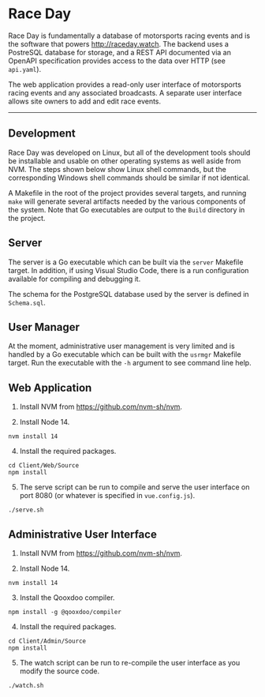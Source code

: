 # Race Day

Race Day is fundamentally a database of motorsports racing events and is the
software that powers http://raceday.watch. The backend uses a PostreSQL database
for storage, and a REST API documented via an OpenAPI specification provides
access to the data over HTTP (see `api.yaml`).

The web application provides a read-only user interface of motorsports racing
events and any associated broadcasts. A separate user interface allows site
owners to add and edit race events.

---

## Development

Race Day was developed on Linux, but all of the development tools should be installable and usable on other operating systems as well aside from NVM. The steps shown below show Linux shell commands, but the corresponding Windows shell commands should be similar if not identical.

A Makefile in the root of the project provides several targets, and running `make` will generate several artifacts needed by the various components of the system. Note that Go executables are output to the `Build` directory in the project.

## Server

The server is a Go executable which can be built via the `server` Makefile target. In addition, if using Visual Studio Code, there is a run configuration available for compiling and debugging it.

The schema for the PostgreSQL database used by the server is defined in `Schema.sql`.

## User Manager

At the moment, administrative user management is very limited and is handled by a Go executable which can be built with the `usrmgr` Makefile target. Run the executable with the `-h` argument to see command line help.

## Web Application

1. Install NVM from https://github.com/nvm-sh/nvm.

2. Install Node 14.

```shell
nvm install 14
```

4. Install the required packages.

```shell
cd Client/Web/Source
npm install
```

5. The serve script can be run to compile and serve the user interface on port 8080 (or whatever is specified in `vue.config.js`).

```shell
./serve.sh
```

## Administrative User Interface

1. Install NVM from https://github.com/nvm-sh/nvm.

2. Install Node 14.

```shell
nvm install 14
```

3. Install the Qooxdoo compiler.

```shell
npm install -g @qooxdoo/compiler
```

4. Install the required packages.

```shell
cd Client/Admin/Source
npm install
```

5. The watch script can be run to re-compile the user interface as you modify the source code.

```shell
./watch.sh
```
